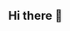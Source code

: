 ## Hi there 👋

<!--
**chemist41/Chemist41** is a ✨ _special_ ✨ repository because its `README.md` (this file) appears on your GitHub profile.

#Меня зовут Алексей

#1. У меня Средние специальное образование

#2. Дополнительное образование Python-разработчик (Курс который я на данный момент прохожу)

#3. Опыта работы очень мало в основном фриланс

#4. Немного о себе после получение диплома я пошёл работать на завод по профессии машинист крана после чего получил повышение и стал мастером по ремонту кранового оборудования в момент работы решил поменять сферу 
   деятельности и стать программистом выбрал для себя более 
   понятный и лёгкий язык программирования под названием Python. На данный момент работаю на заводе мастером параллельно с работой прохожу курсы Python-разработчик и Профессиональная переподготовка по направлению разработчик 
   нейросетей
   
#5. Ключевые навыки это целеустремленность, желание развиваться, исполнительность, не боюсь брать ответственность, умение брать ответственность и стремление обучаться, владение базовыми навыками Python
